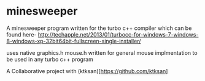 # minesweeper
A minesweeper program written for the turbo c++ compiler which can be found here-
http://techapple.net/2013/01/turbocc-for-windows-7-windows-8-windows-xp-32bit64bit-fullscreen-single-installer/

uses native graphics.h
mouse.h written for general mouse implmentation to be used in any turbo c++ program

A Collaborative project with (ktksan)[https://github.com/ktksan]
